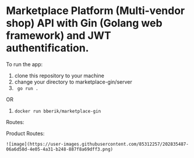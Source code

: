 # Marketplace Platform (Multi-vendor shop) API with Gin (Golang web framework) and JWT authentification.

To run the app: 

1. clone this repository to your machine
2. change your directory to marketplace-gin/server
3. ``` go run .```

OR 

1. ```docker run bberik/marketplace-gin```

Routes:

  Product Routes:
  
    ![image](https://user-images.githubusercontent.com/85312257/202835487-06a6d58d-4e05-4a31-b248-887f8a69dff3.png)
    
    
